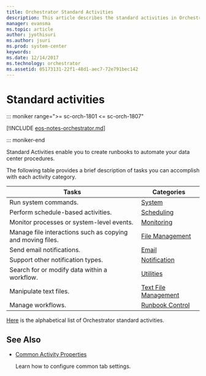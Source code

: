 ```yaml
---
title: Orchestrator Standard Activities
description: This article describes the standard activities in Orchestrator that enable you to create runbooks to automate your data center procedures.
manager: evansma
ms.topic: article
author: jyothisuri
ms.author: jsuri
ms.prod: system-center
keywords:
ms.date: 12/14/2017
ms.technology: orchestrator
ms.assetid: 05173131-22f1-48d1-aec7-72e791bec142
---
```


# Standard activities

::: moniker range=">= sc-orch-1801 <= sc-orch-1807"

[!INCLUDE [eos-notes-orchestrator.md](../includes/eos-notes-orchestrator.md)]

::: moniker-end

Standard Activities enable you to create runbooks to automate your data center procedures.

The following table provides a brief description of tasks you can accomplish with each activity category.  

|Tasks|Categories|  
|-----------|----------------|  
|Run system commands.|[System](./standard-activities/system.md)|  
|Perform schedule-based activities.|[Scheduling](./standard-activities/scheduling.md)|  
|Monitor processes or system-level events.|[Monitoring](./standard-activities/monitoring.md)|  
|Manage file interactions such as copying and moving files.|[File Management](./standard-activities/file-management.md)|  
|Send email notifications.|[Email](./standard-activities/email.md)|  
|Support other notification types.|[Notification](./standard-activities/notification.md)|  
|Search for or modify data within a workflow.|[Utilities](./standard-activities/utilities.md)|  
|Manipulate text files.|[Text File Management](./standard-activities/text-file-management.md)|  
|Manage workflows.|[Runbook Control](./standard-activities/runbook-control.md)|  

[Here](./standard-activities/alphabetical-list-of-standard-activities.md) is the alphabetical list of Orchestrator standard activities.

## See Also  

-   [Common Activity Properties](common-activity-properties.md)  

     Learn how to configure common tab settings.
